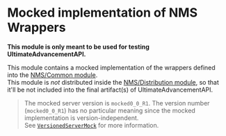 # Mocked implementation of NMS Wrappers

**This module is only meant to be used for testing UltimateAdvancementAPI.**

This module contains a mocked implementation of the wrappers defined into the [NMS/Common module](../Common).  
This module is *not* distributed inside the [NMS/Distribution module](../Distribution), so that it'll be not included into the final artifact(s) of UltimateAdvancementAPI.

> The mocked server version is `mocked0_0_R1`. The version number (`mocked0_0_R1`) has no particular meaning since the mocked implementation is version-independent.  
> See [`VersionedServerMock`](../../Common/src/test/java/org/bukkit/craftbukkit/mocked0_0_R1/VersionedServerMock.java) for more information.

